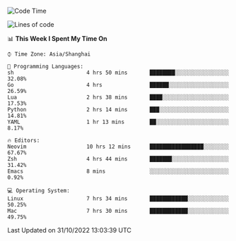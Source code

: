 <!--START_SECTION:waka-->
![Code Time](http://img.shields.io/badge/Code%20Time-951%20hrs%2020%20mins-blue)

![Lines of code](https://img.shields.io/badge/From%20Hello%20World%20I%27ve%20Written-24%20Thousand%20lines%20of%20code-blue)

📊 **This Week I Spent My Time On** 

```text
⌚︎ Time Zone: Asia/Shanghai

💬 Programming Languages: 
sh                       4 hrs 50 mins       ████████░░░░░░░░░░░░░░░░░   32.08% 
Go                       4 hrs               ██████░░░░░░░░░░░░░░░░░░░   26.59% 
Lua                      2 hrs 38 mins       ████░░░░░░░░░░░░░░░░░░░░░   17.53% 
Python                   2 hrs 14 mins       ███░░░░░░░░░░░░░░░░░░░░░░   14.81% 
YAML                     1 hr 13 mins        ██░░░░░░░░░░░░░░░░░░░░░░░   8.17%

🔥 Editors: 
Neovim                   10 hrs 12 mins      █████████████████░░░░░░░░   67.67% 
Zsh                      4 hrs 44 mins       ███████░░░░░░░░░░░░░░░░░░   31.42% 
Emacs                    8 mins              ░░░░░░░░░░░░░░░░░░░░░░░░░   0.92%

💻 Operating System: 
Linux                    7 hrs 34 mins       ████████████░░░░░░░░░░░░░   50.25% 
Mac                      7 hrs 30 mins       ████████████░░░░░░░░░░░░░   49.75%

```


 Last Updated on 31/10/2022 13:03:39 UTC
<!--END_SECTION:waka-->
